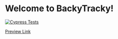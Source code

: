 # Welcome to BackyTracky!

[![Cypress Tests](https://github.com/DennisSmuda/backytracky-remix/actions/workflows/main.yaml/badge.svg)](https://github.com/DennisSmuda/backytracky-remix/actions/workflows/main.yaml)

[Preview Link](https://candid-phoenix-aa6f0b.netlify.app)
